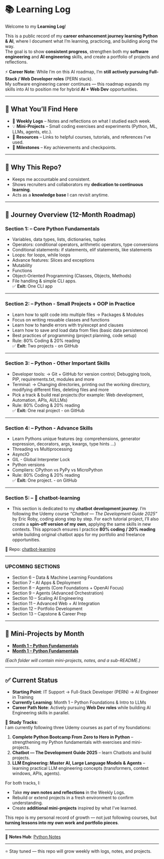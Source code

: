 # 📚 Learning Log  

Welcome to my **Learning Log**!  

This is a public record of my **career enhancement journey learning Python & AI**, where I document what I’m learning, practicing, and building along the way.  
The goal is to show **consistent progress**, strengthen both my **software engineering** and **AI engineering** skills, and create a portfolio of projects and reflections.  

⚡ **Career Note**: While I’m on this AI roadmap, I’m **still actively pursuing Full-Stack / Web Developer roles** (PERN stack).  
My software engineering career continues — this roadmap expands my skills into AI to position me for hybrid **AI + Web Dev** opportunities.  

---

## 🚀 What You’ll Find Here  

- 📝 **Weekly Logs** – Notes and reflections on what I studied each week.  
- 💡 **Mini-Projects** – Small coding exercises and experiments (Python, ML, LLMs, agents, etc.).  
- 📖 **Resources** – Links to helpful courses, tutorials, and references I’ve used.  
- 🎯 **Milestones** – Key achievements and checkpoints.  

---

## 🔎 Why This Repo?  

- Keeps me accountable and consistent.  
- Shows recruiters and collaborators my **dedication to continuous learning**.  
- Acts as a **knowledge base** I can revisit anytime.  

---

## 📆 Journey Overview (12-Month Roadmap)  

### **Section 1: – Core Python Fundamentals**  
- Variables, data types, lists, dictionaries, tuples
- Operators: conditional operators, arithmetic operators, type conversions
- Conditional statements: if statements, elif statements, like statements
- Loops: for loops, while loops
- Advance features: Slices and exceptions
- Mutability
- Functions
- Object-Oriented Programming (Classes, Objects, Methods)
- File handling & simple CLI apps.  
✅ **Exit:** One CLI app 

---
### **Section 2: – Python - Small Projects + OOP in Practice**  
- Learn how to split code into multiple files → Packages & Modules
- Focus on writing resuable classes and functions
- Learn how to handle errors with try/except and clauses
- Learn how to save and load data from files (basic data persistence)
- Best practices of programming (project planning, code setup)
- Rule: 80% Coding & 20% reading  
✅ **Exit:** Two projects - on GitHub 

---

### **Section 3: – Python - Other Important Skills**  
- Developer tools: → Git + GitHub for version control; Debugging tools, PIP, requirements.txt, modules and more
- Terminal: → Changing directories, printing out the working directory, modifying different files, deleting files and more
- Pick a track & build real projects:(for example: Web development, Automation, APIs, AI/LLMs)
- Rule: 80% Coding & 20% reading  
✅ **Exit:** One real project - on GitHub 

---

### **Section 4: – Python - Advance Skills**  
- Learn Pythons unique features (eg: comprehensions, generator expression, decorators, args, kwargs, type hints ...)
- Threading vs Multiprocessing
- AsyncIO
- GIL - Global Interpreter Lock
- Python versions
- Compliers: CPython vs PyPy vs MicroPython
- Rule: 80% Coding & 20% reading  
✅ **Exit:** One project. - on GitHub 

---

### **Section 5: – 🤖 chatbot-learning**  
- This section is dedicated to my **chatbot development journey**. I’m following the Udemy course *“Chatbot — The Development Guide 2025”* by Eric Roby, coding along step by step. For each tutorial project, I’ll also create a **spin-off version of my own**, applying the same skills in new contexts. This approach ensures I practice **80% coding / 20% reading** while building original chatbot apps for my portfolio and freelance opportunities.  

🔗 Repo: [chatbot-learning](https://github.com/patckennedy/chatbot-learning)

 ---

### **UPCOMING SECTIONS** 
- Section 6 – Data & Machine Learning Foundations
- Section 7 – AI Apps & Deployment 
- Section 8 – Agents (Core Foundations + OpenAI Focus)
- Section 9 – Agents (Advanced Orchestration)
- Section 10 – Scaling AI Engineering  
- Section 11 – Advanced Web + AI Integration 
- Section 12 – Portfolio Development  
- Section 13 – Capstone & Career Prep 

---

## 📂 Mini-Projects by Month  

- **[Month 1 – Python Fundamentals](month-01_python/README.md)**  
- **[Month 1 – Python Fundamentals](month-01_python-llm-basics/README.md)** 

*(Each folder will contain mini-projects, notes, and a sub-README.)*  

---

## ✅ Current Status  

- **Starting Point**: IT Support → Full-Stack Developer (PERN) → AI Engineer in Training  
- **Currently Learning**: Month 1 – Python Foundations & Intro to LLMs  
- **Career Path Note**: Actively pursuing **Web Dev roles** while building AI Engineering skills in parallel.  

📖 **Study Tracks**:  
I am currently following three Udemy courses as part of my foundations:  

1. **Complete Python Bootcamp From Zero to Hero in Python** – strengthening my Python fundamentals with exercises and mini-projects.
2. **Chatbot — The Development Guide 2025** – learn Chatbots and build projects. 
3. **LLM Engineering: Master AI, Large Language Models & Agents** – learning practical LLM engineering concepts (transformers, context windows, APIs, agents).  

For both tracks, I:  
- Take **my own notes and reflections** in the Weekly Logs.  
- Rebuild or extend projects in a fresh environment to confirm understanding.  
- Create **additional mini-projects** inspired by what I’ve learned.  

This repo is my personal record of growth — not just following courses, but **turning lessons into my own work and portfolio pieces**.  

---

📘 **Notes Hub**: [Python Notes](./notes/python/python-notes.md) 

---

⭐ Stay tuned — this repo will grow weekly with logs, notes, and projects.  
